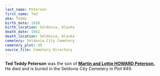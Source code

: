 ```yaml
---
last_name: Peterson
first_name: Ted
aka: Teddy
birth_date: 1938
birth_location: Seldovia, Alaska
death_date: 1941
death_location: Seldovia, Alaska
cemetery: Seldovia City Cemetery
cemetery_plot: 49
source_file: Cemetery Directory
---
```

**Ted  Teddy Peterson** was the son of [**Martin and Lottie HOWARD Peterson.**](./Peterson_Martin.md) He died and is buried in the Seldovia City Cemetery in Plot #49.  
